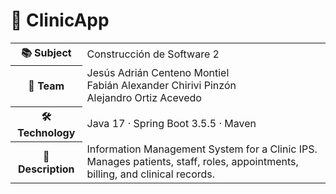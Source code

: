 # 🏥 ClinicApp

<table>
  <tr>
    <th>📚 Subject</th>
    <td>Construcción de Software 2</td>
  </tr>
  <tr>
    <th>👥 Team</th>
    <td>
      Jesús Adrián Centeno Montiel <br>
      Fabián Alexander Chirivi Pinzón <br>
      Alejandro Ortiz Acevedo
    </td>
  </tr>
  <tr>
    <th>🛠️ Technology</th>
    <td>Java 17 · Spring Boot 3.5.5 · Maven</td>
  </tr>
  <tr>
    <th>📖 Description</th>
    <td>
      Information Management System for a Clinic IPS.  
      Manages patients, staff, roles, appointments,  
      billing, and clinical records.
    </td>
  </tr>
</table>

